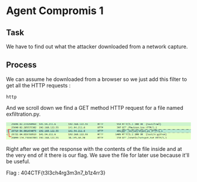 # Agent Compromis 1

## Task

We have to find out what the attacker downloaded from a network capture.

## Process 

We can assume he downloaded from a browser so we just add this filter to get all the HTTP requests : 
```
http
```
And we scroll down we find a GET method HTTP request for a file named exfiltration.py.

![]( pics\cap1.PNG "")

Right after we get the response with the contents of the file inside and at the very end of it there is our flag. We save the file for later use because it'll be useful.

Flag : 404CTF{t3l3ch4rg3m3n7_b1z4rr3}
